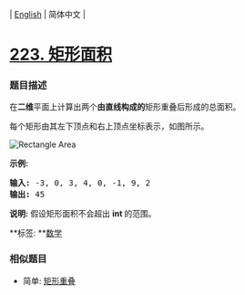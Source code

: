 | [English](README_EN.md) | 简体中文 |

# [223. 矩形面积](https://leetcode-cn.com/problems/rectangle-area)
 ### 题目描述
<p>在<strong>二维</strong>平面上计算出两个<strong>由直线构成的</strong>矩形重叠后形成的总面积。</p>

<p>每个矩形由其左下顶点和右上顶点坐标表示，如图所示。</p>

<p><img alt="Rectangle Area" src="https://assets.leetcode-cn.com/aliyun-lc-upload/uploads/2018/10/22/rectangle_area.png"></p>

<p><strong>示例:</strong></p>

<pre><strong>输入:</strong> -3, 0, 3, 4, 0, -1, 9, 2
<strong>输出:</strong> 45</pre>

<p><strong>说明:</strong> 假设矩形面积不会超出&nbsp;<strong>int&nbsp;</strong>的范围。</p>

**标签:	**[数学](https://leetcode-cn.com/tag/math) 
 ### 相似题目
- 简单:	[矩形重叠](https://leetcode-cn.com/problems/rectangle-overlap) 
